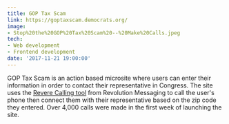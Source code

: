 ```yaml
---
title: GOP Tax Scam
link: https://goptaxscam.democrats.org/
image:
- Stop%20the%20GOP%20Tax%20Scam%20--%20Make%20Calls.jpeg
tech:
- Web development
- Frontend development
date: '2017-11-21 19:00:00'
---
```


GOP Tax Scam is an action based microsite where users can enter their information in order to contact their representative in Congress. The site uses the [Revere Calling tool](https://revolutionmessaging.com/revere/calling) from Revolution Messaging to call the user's phone then connect them with their representative based on the zip code they entered. Over 4,000 calls were made in the first week of launching the site.
